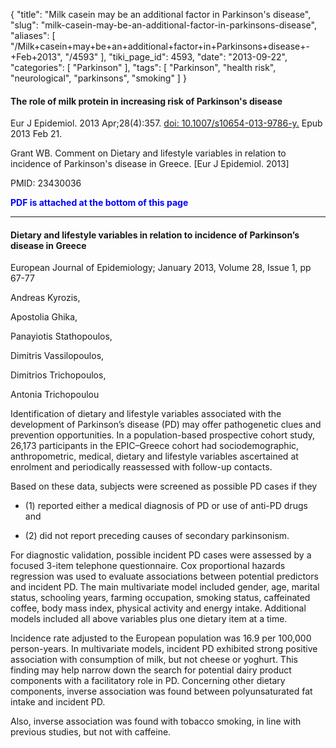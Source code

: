 {
    "title": "Milk casein may be an additional factor in Parkinson's disease",
    "slug": "milk-casein-may-be-an-additional-factor-in-parkinsons-disease",
    "aliases": [
        "/Milk+casein+may+be+an+additional+factor+in+Parkinsons+disease+-+Feb+2013",
        "/4593"
    ],
    "tiki_page_id": 4593,
    "date": "2013-09-22",
    "categories": [
        "Parkinson"
    ],
    "tags": [
        "Parkinson",
        "health risk",
        "neurological",
        "parkinsons",
        "smoking"
    ]
}


#### The role of milk protein in increasing risk of Parkinson's disease

Eur J Epidemiol. 2013 Apr;28(4):357. [doi: 10.1007/s10654-013-9786-y.](https://doi.org/10.1007/s10654-013-9786-y.) Epub 2013 Feb 21.

Grant WB.  Comment on Dietary and lifestyle variables in relation to incidence of Parkinson's disease in Greece. <span>[Eur J Epidemiol. 2013]</span>

PMID:     23430036

 **<span style="color:#00F;">PDF is attached at the bottom of this page</span>** 

---

#### Dietary and lifestyle variables in relation to incidence of Parkinson’s disease in Greece

European Journal of Epidemiology; January 2013, Volume 28, Issue 1, pp 67-77

Andreas Kyrozis,

Apostolia Ghika,

Panayiotis Stathopoulos,

Dimitris Vassilopoulos,

Dimitrios Trichopoulos,

Antonia Trichopoulou

Identification of dietary and lifestyle variables associated with the development of Parkinson’s disease (PD) may offer pathogenetic clues and prevention opportunities. In a population-based prospective cohort study, 26,173 participants in the EPIC–Greece cohort had sociodemographic, anthropometric, medical, dietary and lifestyle variables ascertained at enrolment and periodically reassessed with follow-up contacts. 

Based on these data, subjects were screened as possible PD cases if they

* (1) reported either a medical diagnosis of PD or use of anti-PD drugs and 

* (2) did not report preceding causes of secondary parkinsonism. 

For diagnostic validation, possible incident PD cases were assessed by a focused 3-item telephone questionnaire. Cox proportional hazards regression was used to evaluate associations between potential predictors and incident PD. The main multivariate model included gender, age, marital status, schooling years, farming occupation, smoking status, caffeinated coffee, body mass index, physical activity and energy intake. Additional models included all above variables plus one dietary item at a time.

Incidence rate adjusted to the European population was 16.9 per 100,000 person-years. In multivariate models, incident PD exhibited strong positive association with consumption of milk, but not cheese or yoghurt. This finding may help narrow down the search for potential dairy product components with a facilitatory role in PD. Concerning other dietary components, inverse association was found between polyunsaturated fat intake and incident PD. 

Also, inverse association was found with tobacco smoking, in line with previous studies, but not with caffeine.